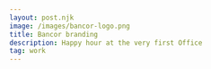 ```yaml
---
layout: post.njk
image: /images/bancor-logo.png
title: Bancor branding
description: Happy hour at the very first Office
tag: work
---
```


